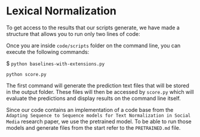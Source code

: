 # Lexical Normalization

To get access to the results that our scripts generate, we have made a structure that allows you to run only two lines of code:

Once you are inside `code/scripts` folder on the command line, you can execute the following commands:

$ `python baselines-with-extensions.py`

`python score.py`

The first command will generate the prediction text files that will be stored in the output folder. These files will then be accessed by `score.py` which will evaluate the predictions and display results on the command line itself.

Since our code contains an implementation of a code base from the `Adapting Sequence to Sequence models for Text Normalization in Social Media` research paper, we use the pretrained model. To be able to run those models and generate files from the start refer to the `PRETRAINED.md` file.
